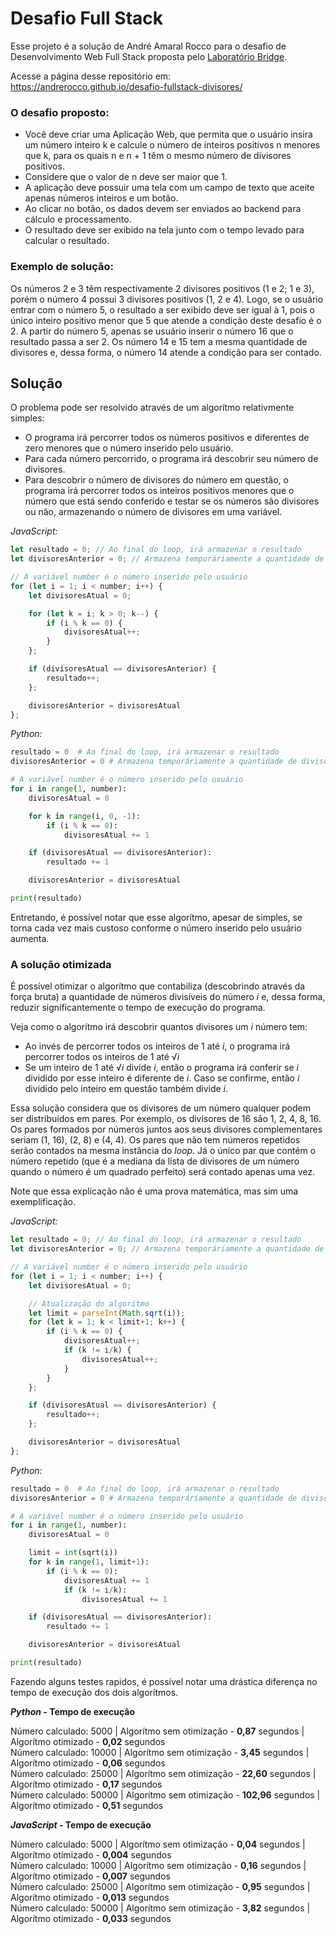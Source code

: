 # Desafio Full Stack

Esse projeto é a solução de André Amaral Rocco para o desafio de Desenvolvimento Web Full Stack proposta pelo [Laboratório Bridge](https://portal.bridge.ufsc.br).

Acesse a página desse repositório em: https://andrerocco.github.io/desafio-fullstack-divisores/

### O desafio proposto:
- Você deve criar uma Aplicação Web, que permita que o usuário insira um número inteiro k e calcule o número de inteiros positivos n menores que k, para os quais n e n + 1 têm o mesmo número de divisores positivos.
- Considere que o valor de n deve ser maior que 1.
- A aplicação deve possuir uma tela com um campo de texto que aceite apenas números inteiros e um botão.
- Ao clicar no botão, os dados devem ser enviados ao backend para cálculo e processamento.
- O resultado deve ser exibido na tela junto com o tempo levado para calcular o resultado.

### Exemplo de solução:
Os números 2 e 3 têm respectivamente 2 divisores positivos (1 e 2; 1 e 3), porém o número 4 possui 3 divisores positivos (1, 2 e 4). Logo, se o usuário entrar com o número 5, o resultado a ser exibido deve ser igual à 1, pois o único inteiro positivo menor que 5 que atende a condição deste desafio é o 2. A partir do número 5, apenas se usuário inserir o número 16 que o resultado passa a ser 2. Os número 14 e 15 tem a mesma quantidade de divisores e, dessa forma, o número 14 atende a condição para ser contado.

## Solução
O problema pode ser resolvido através de um algorítmo relativmente simples:
- O programa irá percorrer todos os números positivos e diferentes de zero menores que o número inserido pelo usuário.
- Para cada número percorrido, o programa irá descobrir seu número de divisores.
- Para descobrir o número de divisores do número em questão, o programa irá percorrer todos os inteiros positivos menores que o número que está sendo conferido e testar se os números são divisores ou não, armazenando o número de divisores em uma variável.

*JavaScript:*
```js
let resultado = 0; // Ao final do loop, irá armazenar o resultado
let divisoresAnterior = 0; // Armazena temporáriamente a quantidade de divisores do último número do loop

// A variável number é o número inserido pelo usuário
for (let i = 1; i < number; i++) {
    let divisoresAtual = 0;

    for (let k = i; k > 0; k--) {
        if (i % k == 0) { 
            divisoresAtual++;
        }
    };

    if (divisoresAtual == divisoresAnterior) {
        resultado++;
    };

    divisoresAnterior = divisoresAtual
};
```

*Python:*
```py
resultado = 0  # Ao final do loop, irá armazenar o resultado
divisoresAnterior = 0 # Armazena temporáriamente a quantidade de divisores do último número do loop

# A variável number é o número inserido pelo usuário
for i in range(1, number):
    divisoresAtual = 0

    for k in range(i, 0, -1):
        if (i % k == 0): 
            divisoresAtual += 1

    if (divisoresAtual == divisoresAnterior):
        resultado += 1

    divisoresAnterior = divisoresAtual

print(resultado)
```

Entretando, é possível notar que esse algorítmo, apesar de simples, se torna cada vez mais custoso conforme o número inserido pelo usuário aumenta.

### A solução otimizada

É possível otimizar o algorítmo que contabiliza (descobrindo através da força bruta) a quantidade de números divisíveis do número *i* e, dessa forma, reduzir significantemente o tempo de execução do programa. 

Veja como o algorítmo irá descobrir quantos divisores um *i* número tem:
- Ao invés de percorrer todos os inteiros de 1 até *i*, o programa irá percorrer todos os inteiros de 1 até √*i*
- Se um inteiro de 1 até √*i* divide *i*, então o programa irá conferir se *i* dividido por esse inteiro é diferente de *i*. Caso se confirme, então *i* dividido pelo inteiro em questão também divide *i*.

Essa solução considera que os divisores de um número qualquer podem ser distribuídos em pares. Por exemplo, os divisores de 16 são 1, 2, 4, 8, 16. Os pares formados por números juntos aos seus divisores complementares seriam (1, 16), (2, 8) e (4, 4). Os pares que não tem números repetidos serão contados na mesma instância do *loop*. Já o único par que contém o número repetido (que é a mediana da lista de divisores de um número quando o número é um quadrado perfeito) será contado apenas uma vez.

Note que essa explicação não é uma prova matemática, mas sim uma exemplificação.

*JavaScript:*
```js
let resultado = 0; // Ao final do loop, irá armazenar o resultado
let divisoresAnterior = 0; // Armazena temporáriamente a quantidade de divisores do último número do loop

// A variável number é o número inserido pelo usuário
for (let i = 1; i < number; i++) {
    let divisoresAtual = 0;

    // Atualização do algorítmo
    let limit = parseInt(Math.sqrt(i));
    for (let k = 1; k < limit+1; k++) {
        if (i % k == 0) { 
            divisoresAtual++;
            if (k != i/k) {
                divisoresAtual++;
            }
        }
    };

    if (divisoresAtual == divisoresAnterior) {
        resultado++;
    };

    divisoresAnterior = divisoresAtual
};
```

*Python:*
```py
resultado = 0  # Ao final do loop, irá armazenar o resultado
divisoresAnterior = 0 # Armazena temporáriamente a quantidade de divisores do último número do loop

# A variável number é o número inserido pelo usuário
for i in range(1, number):
    divisoresAtual = 0

    limit = int(sqrt(i))
    for k in range(1, limit+1):
        if (i % k == 0): 
            divisoresAtual += 1
            if (k != i/k):
                divisoresAtual += 1

    if (divisoresAtual == divisoresAnterior):
        resultado += 1

    divisoresAnterior = divisoresAtual

print(resultado)
```

Fazendo alguns testes rapidos, é possível notar uma drástica diferença no tempo de execução dos dois algorítmos.


***Python* - Tempo de execução**

Número calculado: 5000 | Algorítmo sem otimização - **0,87** segundos | Algorítmo otimizado - **0,02** segundos <br>
Número calculado: 10000 | Algorítmo sem otimização - **3,45** segundos | Algorítmo otimizado - **0,06** segundos <br>
Número calculado: 25000 | Algorítmo sem otimização - **22,60** segundos | Algorítmo otimizado - **0,17** segundos <br>
Número calculado: 50000 | Algorítmo sem otimização - **102,96** segundos | Algorítmo otimizado - **0,51** segundos <br>

***JavaScript* - Tempo de execução**

Número calculado: 5000 | Algorítmo sem otimização - **0,04** segundos | Algorítmo otimizado - **0,004** segundos <br>
Número calculado: 10000 | Algorítmo sem otimização - **0,16** segundos | Algorítmo otimizado - **0,007** segundos <br>
Número calculado: 25000 | Algorítmo sem otimização - **0,95** segundos | Algorítmo otimizado - **0,013** segundos <br>
Número calculado: 50000 | Algorítmo sem otimização - **3,82** segundos | Algorítmo otimizado - **0,033** segundos <br>

